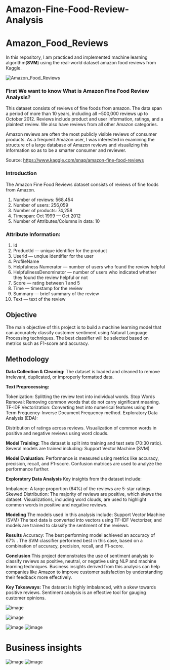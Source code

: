 # Amazon-Fine-Food-Review-Analysis

# Amazon_Food_Reviews
In this repository, I am practiced and implemented  machine learning algorithm(**SVM**) using the real-world dataset amazon food reviews from Kaggle.

![Amazon_Food_Reviews](https://miro.medium.com/max/523/1*bXDiOoCFTSJJdTQ7JbuijQ.png)


### First We want to know What is Amazon Fine Food Review Analysis?
This dataset consists of reviews of fine foods from amazon. The data span a period of more than 10 years, including all ~500,000 reviews up to October 2012. Reviews include product and user information, ratings, and a plaintext review. We also have reviews from all other Amazon categories.

Amazon reviews are often the most publicly visible reviews of consumer products. As a frequent Amazon user, I was interested in examining the structure of a large database of Amazon reviews and visualizing this information so as to be a smarter consumer and reviewer.

Source: https://www.kaggle.com/snap/amazon-fine-food-reviews

### Introduction

The Amazon Fine Food Reviews dataset consists of reviews of fine foods from Amazon.

1. Number of reviews: 568,454
2. Number of users: 256,059
3. Number of products: 74,258
4. Timespan: Oct 1999 — Oct 2012
5. Number of Attributes/Columns in data: 10

### Attribute Information:
1. Id
2. ProductId — unique identifier for the product
3. UserId — unqiue identifier for the user
4. ProfileName
5. Helpfulness Numerator — number of users who found the review helpful
6. HelpfullnessDenominator — number of users who indicated whether they found the review helpful or not
7. Score — rating between 1 and 5
8. Time — timestamp for the review
9. Summary — brief summary of the review
10. Text — text of the review

## Objective
The main objective of this project is to build a machine learning model that can accurately classify customer sentiment using Natural Language Processing techniques. The best classifier will be selected based on metrics such as F1-score and accuracy.

## Methodology
**Data Collection & Cleaning:**
The dataset is loaded and cleaned to remove irrelevant, duplicated, or improperly formatted data.

**Text Preprocessing:**

Tokenization: Splitting the review text into individual words.
Stop Words Removal: Removing common words that do not carry significant meaning.
TF-IDF Vectorization: Converting text into numerical features using the Term Frequency-Inverse Document Frequency method.
Exploratory Data Analysis (EDA):

Distribution of ratings across reviews.
Visualization of common words in positive and negative reviews using word clouds.


**Model Training:**
The dataset is split into training and test sets (70:30 ratio). Several models are trained including:
Support Vector Machine (SVM)


**Model Evaluation:**
Performance is measured using metrics like accuracy, precision, recall, and F1-score. Confusion matrices are used to analyze the performance further.


**Exploratory Data Analysis**
Key insights from the dataset include:

Imbalance: A large proportion (64%) of the reviews are 5-star ratings.
Skewed Distribution: The majority of reviews are positive, which skews the dataset.
Visualizations, including word clouds, are used to highlight common words in positive and negative reviews.


**Modeling**
The models used in this analysis include:
Support Vector Machine (SVM)
The text data is converted into vectors using TF-IDF Vectorizer, and models are trained to classify the sentiment of the reviews.


**Results**
Accuracy: The best performing model achieved an accuracy of 67% .
The SVM classifier performed best in this case, based on a combination of accuracy, precision, recall, and F1-score.


**Conclusion**
This project demonstrates the use of sentiment analysis to classify reviews as positive, neutral, or negative using NLP and machine learning techniques. Business insights derived from this analysis can help companies like Amazon to improve customer satisfaction by understanding their feedback more effectively.


**Key Takeaways:**
The dataset is highly imbalanced, with a skew towards positive reviews.
Sentiment analysis is an effective tool for gauging customer opinions.



![image](https://github.com/user-attachments/assets/e7b37372-3caa-4fd6-b8c5-8fcdec641834)



![image](https://github.com/user-attachments/assets/b4ae0453-ba91-49c1-8702-88826111775c)

![image](https://github.com/user-attachments/assets/1f80d73e-36ea-40be-8df7-c940d241faa4)  ![image](https://github.com/user-attachments/assets/6af9d89e-8faa-498e-98b8-da28b9663884)


# **Business insights**

![image](https://github.com/user-attachments/assets/b511fdfb-33ae-4a69-957d-d1ef89c7118b)
![image](https://github.com/user-attachments/assets/e81ad376-550a-4e00-a386-3a56111b17ac)


